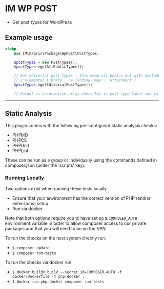# IM WP POST
- Get post types for WordPress

## Example usage

```php
<?php
    use IM\Fabric\Package\WpPost\PostTypes;

    $postTypes = new PostTypes();
    $postTypes->getAllPublicTypes();

    // Get editorial post types - this mean all public but with excluded list
    // ['elementor_library', 'e-landing-page', 'attachment']
    $postTypes->getEditorialPostTypes();

    // Output is associative array where key is post type Label and value is the post type Name
```

***


## Static Analysis
This plugin comes with the following pre-configured static analysis checks:
- PHPMD
- PHPCS
- PHPUnit
- PHPLint

These can be run as a group or individually using the commands defined in composer.json (under the 'scripts' key).

### Running Locally
Two options exist when running these tests locally:
- Ensure that your environment has the correct version of PHP (and/or extensions) setup
- Run via docker

Note that both options require you to have set up a `COMPOSER_AUTH` environment variable in order to allow composer access to our private packages and that you will need to be on the VPN

To run the checks on the host system directly run:
- `$ composer update`
- `$ composer run-tests`

To run the checks via docker run:
- `$ docker buildx build --secret id=COMPOSER_AUTH -f docker/Dockerfile -t php-docker .`
- `$ docker run php-docker composer run-tests`
